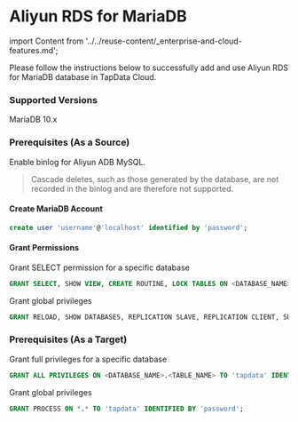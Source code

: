 # Aliyun RDS for MariaDB

import Content from '../../reuse-content/_enterprise-and-cloud-features.md';

<Content />

Please follow the instructions below to successfully add and use Aliyun RDS for MariaDB database in TapData Cloud.

### Supported Versions

MariaDB 10.x

### Prerequisites (As a Source)

Enable binlog for Aliyun ADB MySQL.

> Cascade deletes, such as those generated by the database, are not recorded in the binlog and are therefore not supported.

#### Create MariaDB Account

```sql
create user 'username'@'localhost' identified by 'password';
```

#### Grant Permissions

Grant SELECT permission for a specific database

```sql
GRANT SELECT, SHOW VIEW, CREATE ROUTINE, LOCK TABLES ON <DATABASE_NAME>.<TABLE_NAME> TO 'tapdata' IDENTIFIED BY 'password';
```

Grant global privileges

```sql
GRANT RELOAD, SHOW DATABASES, REPLICATION SLAVE, REPLICATION CLIENT, SUPER ON *.* TO 'tapdata' IDENTIFIED BY 'password';
```

### **Prerequisites (As a Target)**

Grant full privileges for a specific database

```sql
GRANT ALL PRIVILEGES ON <DATABASE_NAME>.<TABLE_NAME> TO 'tapdata' IDENTIFIED BY 'password';
```

Grant global privileges

```sql
GRANT PROCESS ON *.* TO 'tapdata' IDENTIFIED BY 'password';
```